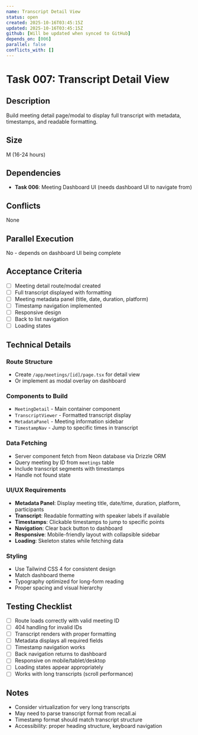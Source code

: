 ```yaml
---
name: Transcript Detail View
status: open
created: 2025-10-16T03:45:15Z
updated: 2025-10-16T03:45:15Z
github: [Will be updated when synced to GitHub]
depends_on: [006]
parallel: false
conflicts_with: []
---
```


# Task 007: Transcript Detail View

## Description

Build meeting detail page/modal to display full transcript with metadata, timestamps, and readable formatting.

## Size

M (16-24 hours)

## Dependencies

- **Task 006**: Meeting Dashboard UI (needs dashboard UI to navigate from)

## Conflicts

None

## Parallel Execution

No - depends on dashboard UI being complete

## Acceptance Criteria

- [ ] Meeting detail route/modal created
- [ ] Full transcript displayed with formatting
- [ ] Meeting metadata panel (title, date, duration, platform)
- [ ] Timestamp navigation implemented
- [ ] Responsive design
- [ ] Back to list navigation
- [ ] Loading states

## Technical Details

### Route Structure
- Create `/app/meetings/[id]/page.tsx` for detail view
- Or implement as modal overlay on dashboard

### Components to Build
- `MeetingDetail` - Main container component
- `TranscriptViewer` - Formatted transcript display
- `MetadataPanel` - Meeting information sidebar
- `TimestampNav` - Jump to specific times in transcript

### Data Fetching
- Server component fetch from Neon database via Drizzle ORM
- Query meeting by ID from `meetings` table
- Include transcript segments with timestamps
- Handle not found state

### UI/UX Requirements
- **Metadata Panel**: Display meeting title, date/time, duration, platform, participants
- **Transcript**: Readable formatting with speaker labels if available
- **Timestamps**: Clickable timestamps to jump to specific points
- **Navigation**: Clear back button to dashboard
- **Responsive**: Mobile-friendly layout with collapsible sidebar
- **Loading**: Skeleton states while fetching data

### Styling
- Use Tailwind CSS 4 for consistent design
- Match dashboard theme
- Typography optimized for long-form reading
- Proper spacing and visual hierarchy

## Testing Checklist

- [ ] Route loads correctly with valid meeting ID
- [ ] 404 handling for invalid IDs
- [ ] Transcript renders with proper formatting
- [ ] Metadata displays all required fields
- [ ] Timestamp navigation works
- [ ] Back navigation returns to dashboard
- [ ] Responsive on mobile/tablet/desktop
- [ ] Loading states appear appropriately
- [ ] Works with long transcripts (scroll performance)

## Notes

- Consider virtualization for very long transcripts
- May need to parse transcript format from recall.ai
- Timestamp format should match transcript structure
- Accessibility: proper heading structure, keyboard navigation
